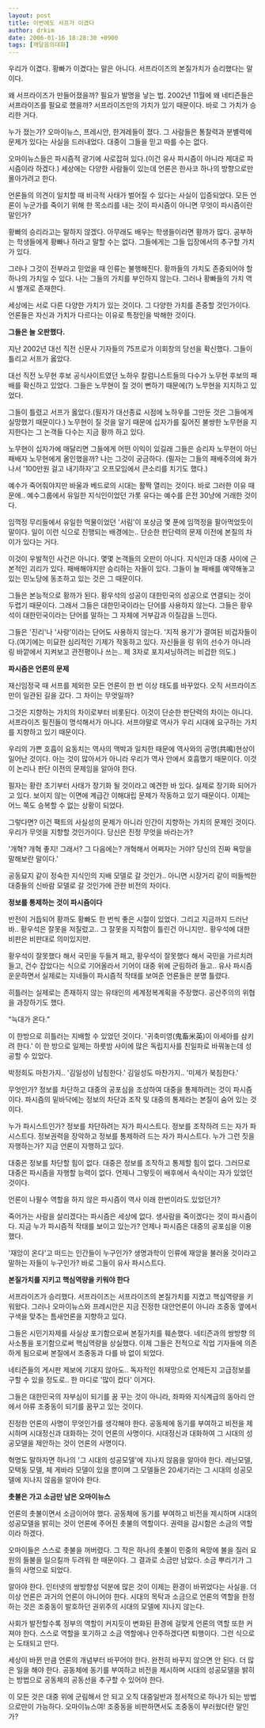 ```yaml
---
layout: post
title: 이번에도 서프가 이겼다
author: drkim
date: 2006-01-16 18:28:30 +0900
tags: [깨달음의대화]
---
```

우리가 이겼다. 황빠가 이겼다는 말은 아니다. 서프라이즈의 본질가치가 승리했다는 말이다. 

왜 서프라이즈가 만들어졌을까? 필요가 발명을 낳는 법. 2002년 11월에 왜 네티즌들은 서프라이즈를 필요로 했을까? 서프라이즈만의 가치가 있기 때문이다. 바로 그 가치가 승리한 거다. 

누가 졌는가? 오마이뉴스, 프레시안, 한겨레들이 졌다. 그 사람들은 통찰력과 분별력에 문제가 있다는 사실을 드러내었다. 대중이 그들을 믿고 따를 수는 없다. 

오마이뉴스들은 파시즘적 광기에 사로잡혀 있다.(이건 유사 파시즘이 아니라 제대로 파시즘이라 하겠다.) 세상에는 다양한 사람들이 있는데 언론은 한사코 하나의 방향으로만 몰아가려고 한다. 

언론들의 의견이 일치할 때 비극적 사태가 벌어질 수 있다는 사실이 입증되었다. 모든 언론이 누군가를 죽이기 위해 한 목소리를 내는 것이 파시즘이 아니면 무엇이 파시즘이란 말인가?

황빠의 승리라고는 말하지 않겠다. 아무래도 배우는 학생들이라면 황까가 많다. 공부하는 학생들에게 황빠나 하라고 말할 수는 없다. 그들에게는 그들 입장에서의 추구할 가치가 있다. 

그러나 그것이 전부라고 믿었을 때 인류는 불행해진다. 황까들의 가치도 존중되어야 할 하나의 가치일 수 있다. 나는 그들의 가치를 부인하지 않는다. 그러나 황빠들의 가치 역시 별개로 존재한다. 

세상에는 서로 다른 다양한 가치가 있는 것이다. 그 다양한 가치를 존중할 것인가이다. 언론들은 자신과 가치가 다르다는 이유로 특정인을 박해한 것이다.   


**그들은 늘 오판했다.**

지난 2002년 대선 직전 신문사 기자들의 75프로가 이회창의 당선을 확신했다. 그들이 틀리고 서프가 옳았다. 

대선 직전 노무현 후보 공식사이트였던 노하우 칼럼니스트들의 다수가 노무현 후보의 패배를 확신하고 있었다. 그들은 노무현이 질 것이 뻔하기 때문에(?) 노무현을 지지하고 있었다. 

그들이 틀렸고 서프가 옳았다.(필자가 대선종료 시점에 노하우를 그만둔 것은 그들에게 실망했기 때문이다.) 노무현이 질 것을 알기 때문에 십자가를 짊어진 불쌍한 노무현을 지지한다는 그 논객들 다수는 지금 황까 하고 있다. 

노무현이 십자가에 매달리면 그들에게 어떤 이익이 있길래 그들은 승리자 노무현이 아닌 패배자 노무현에게 올인했을까? 나는 그것이 궁금하다. (필자는 그들의 패배주의에 화가 나서 '100만원 걸고 내기하자'고 오프모임에서 큰소리를 치기도 했다.) 

예수가 죽어줘야지만 바울과 베드로의 시대는 활짝 열리는 것이다. 바로 그러한 이유 때문에.. 예수그룹에서 유일한 지식인이었던 가롯 유다는 예수를 은전 30냥에 거래한 것이다. 

임꺽정 무리들에서 유일한 먹물이었던 '서림'이 포상금 몇 푼에 임꺽정을 팔아먹었듯이 말이다. 일이 이런 식으로 진행되는 배경에는.. 단순한 판단력의 문제 이전에 본질의 차이가 있다는 거다. 

이것이 우발적인 사건은 아니다. 몇몇 논객들의 오판이 아니다. 지식인과 대중 사이에 근본적인 괴리가 있다. 패배해야지만 승리하는 자들이 있다. 그들이 늘 패배를 예약해놓고 있는 민노당에 동조하고 있는 것은 그 때문이다. 

그들은 본능적으로 황까가 된다. 황우석의 성공이 대한민국의 성공으로 연결되는 것이 두렵기 때문이다. 그래서 그들은 대한민국이라는 단어를 사용하지 않는다. 그들은 황우석이 대한민국이라는 단어를 말하는 그 자체에 거부감과 이질감을 느낀다. 

그들은 '진리'나 '사랑'이라는 단어도 사용하지 않는다. '지적 용기'가 결여된 비겁자들이다.(여기에는 미묘한 심리적인 기제가 작동하고 있다. 자신들을 링 위의 선수가 아니라 링 바깥에서 지켜보고 관전평이나 쓰는.. 제 3자로 포지셔닝하려는 비겁한 의도.)  


**파시즘은 언론의 문제**

재신임정국 때 서프를 제외한 모든 언론이 한 번 이상 태도를 바꾸었다. 오직 서프라이즈만이 일관된 길을 갔다. 그 차이는 무엇일까? 

그것은 지향하는 가치의 차이로부터 비롯된다. 이것이 단순한 판단력의 차이는 아니다. 서프라이즈 필진들이 명석해서가 아니다. 서프야말로 역사가 우리 시대에 요구하는 가치를 지향하고 있기 때문이다. 

우리의 가쁜 호흡이 요동치는 역사의 맥박과 일치한 때문에 역사와의 공명(共鳴)현상이 일어난 것이다. 아는 것이 많아서가 아니라 우리가 역사 안에서 호흡했기 때문이다. 이것이 논리나 판단 이전의 문제임을 알아야 한다. 

필자는 황란 초기부터 사태가 장기화 될 것이라고 예견한 바 있다. 실제로 장기화 되어가고 있다. 보이지 않는 이면에 계급간 이해대립 문제가 작동하고 있기 때문이다. 이제는 어느 쪽도 승복할 수 없는 상황이 되었다. 

그렇다면? 이건 팩트의 사실성의 문제가 아니라 인간이 지향하는 가치의 문제인 것이다. 우리가 무엇을 지향할 것인가이다. 당신은 진정 무엇을 바라는가? 

'개혁? 개혁 좋지! 그래서? 그 다음에는? 개혁해서 어쩌자는 거야? 당신의 진짜 욕망을 말해보란 말이다.' 

공동묘지 같이 정숙한 지식인의 지배 모델로 갈 것인가.. 아니면 시장거리 같이 떠들썩한 대중들의 신바람 모델로 갈 것인가에 관한 비전의 차이다.   


**정보를 통제하는 것이 파시즘이다**

반전이 거듭되어 황까도 황빠도 한 번씩 좋은 시절이 있었다. 그리고 지금까지 드러난 바.. 황우석은 잘못을 저질렀고.. 그 잘못을 지적함이 틀린건 아니지만.. 황우석에 대한 비판은 비판대로 의미있지만.

황우석이 잘못했다 해서 국민을 두들겨 패고, 황우석이 잘못했다 해서 국민을 가르치려 들고, 건수 잡았다는 식으로 기어올라서 기어이 대중 위에 군림하려 들고.. 유사 파시즘 운운하면서 실제로는 지네들이 파시즘적 작태를 보여준 언론들은 분명 틀렸다. 

히틀러는 실제로는 존재하지 않는 유태인의 세계정복계획을 주장했다. 공산주의의 위협을 과장하기도 했다. 

“늑대가 온다.” 

이 한방으로 히틀러는 지배할 수 있었던 것이다. '귀축미영(鬼畜米英)이 아세아를 삼키려 한다.' 이 한 방으로 일제는 하룻밤 사이에 많은 독립지사를 친일파로 바꿔놓는데 성공할 수 있었다. 

박정희도 마찬가지.. '김일성이 남침한다.' 김일성도 마찬가지.. '미제가 북침한다.'

무엇인가? 정보를 차단하고 대중의 공포심을 조성하여 대중을 통제하려는 것이 파시즘이다. 파시즘의 밑바닥에는 정보의 차단과 조작 및 대중의 통제라는 본질이 숨어 있는 것이다. 

누가 파시스트인가? 정보를 차단하려는 자가 파시스트다. 정보를 조작하려 드는 자가 파시스트다. 정보권력을 장악하고 정보를 통제하려 드는 자가 파시스트다. 누가 그런 짓을 자행하는가? 지금 언론이 자행하고 있다. 

대중은 정보를 차단할 힘이 없다. 대중은 정보를 조작하고 통제할 힘이 없다. 그러므로 대중은 파시즘을 자행할 능력이 없다. 언제나 그렇듯이 배후에서 속삭이는 자가 있었던 것이다. 

언론이 나팔수 역할을 하지 않은 파시즘이 역사 이래 한번이라도 있었던가? 

죽어가는 사람을 살리겠다는 파시즘은 세상에 없다. 생사람을 죽이겠다는 것이 파시즘이다. 지금 누가 파시즘적 작태를 보이고 있는가? 언제나 파시즘은 대중의 공포심을 이용했다. 

'재앙이 온다'고 떠드는 인간들이 누구인가? 생명과학이 인류에 재앙을 불러올 것이라고 말하는 자들이 누구인가? 바로 그들이 유사 파시스트다.   


**본질가치를 지키고 핵심역량을 키워야 한다**

서프라이즈가 승리했다. 서프라이즈는 서프라이즈의 본질가치를 지켰고 핵심역량을 키워왔다. 그러나 오마이뉴스와 프레시안은 지금 진정한 대안언론이 아니라 조중동 옆에서 구색을 맞추는 틈새언론을 지향하고 있다. 

그들은 시민기자제를 사실상 포기함으로써 본질가치를 훼손했다. 네티즌과의 쌍방향 의사소통을 포기함으로써 핵심역량을 상실했다. 이제 그들은 전적으로 직업 기자들에 의존하게 됨으로써 본질에서 조중동과 다를 바 없이 되었다. 

네티즌들의 게시판 제보에 기대지 않아도.. 독자적인 취재망으로 언제든지 고급정보를 구할 수 있을 정도로.. 한 마디로 '많이 컸다' 이거다. 

그들은 대한민국의 자부심이 되기를 꿈 꾸는 것이 아니라, 좌파와 지식계급의 동아리 안에서 아류 조중동이 되기를 꿈꾸고 있는 것이다. 

진정한 언론의 사명이 무엇인가를 생각해야 한다. 공동체에 동기를 부여하고 비전을 제시하며 시대정신과 대화하는 것이 언론의 사명이다. 시대정신과 대화하여 그 시대의 성공모델을 제안하는 것이 언론의 사명이다. 

혁명도 말하자면 하나의 '그 시대의 성공모델'에 지나지 않음을 알아야 한다. 레닌모델, 모택동 모델, 체 게바라 모델이 있을 뿐이며 그 모델들은 20세기라는 그 시대의 성공모델에 지나지 않음을 알아야 한다.   


**촛불은 가고 소금만 남은 오마이뉴스**

언론의 촛불이면서 소금이어야 했다. 공동체에 동기를 부여하고 비전을 제시하며 시대의 성공모델을 밝히는 것이 언론에 주어진 촛불의 역할이다. 권력을 감시함은 소금의 역할이라 하겠다. 

오마이들은 스스로 촛불을 꺼버렸다. 그 작은 하나의 촛불이 민중의 욕망에 불을 질러 요원의 들불을 일으킬까 두려워 한 때문이다. 그 결과로 소금만 남았다. 소금 뿌리기가 그들의 사명으로 되었다. 

알아야 한다. 인터넷의 쌍방향성 덕분에 많은 것이 이제는 환경이 바뀌었다는 사실을. 더 이상 언론은 과거의 언론이 아니어야 한다. 시대의 목탁과 소금으로 언론의 역할을 한정하는 것은 조중동이 발호하던 권위주의 시대의 모델에 지나지 않는다. 

사회가 발전할수록 정부의 역할이 커지듯이 변화된 환경에 걸맞게 언론의 역할 또한 커져야 한다. 스스로 역할을 포기하고 소금 역할에나 안주하겠다면 퇴행이다. 그런 식으로는 도태되고 만다. 

세상이 바뀐 만큼 언론의 개념부터 바꾸어야 한다. 완전히 바꾸지 않으면 안 된다. 더 많은 일을 해야 한다. 공동체에 동기를 부여하고 비전을 제시하며 시대의 성공모델을 밝히는 방법으로 공동체의 공동선을 추구할 수 있어야 한다. 

이 모든 것은 대중 위에 군림해서 안 되고 오직 대중일반과 정서적으로 하나가 되는 방법으로만이 가능하다. 오마이뉴스여! 조중동을 비판하면서도 조중동이 부러웠더란 말인가?